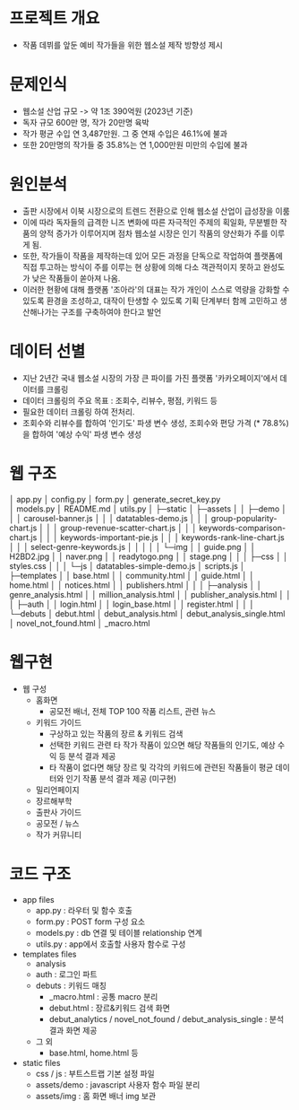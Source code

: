 # 프로젝트 개요
  - 작품 데뷔를 앞둔 예비 작가들을 위한 웹소설 제작 방향성 제시

# 문제인식
  - 웹소설 산업 규모 -> 약 1조 390억원 (2023년 기준)
  - 독자 규모 600만 명, 작가 20만명 육박
  - 작가 평균 수입 연 3,487만원. 그 중 연재 수입은 46.1%에 불과
  - 또한 20만명의 작가들 중 35.8%는 연 1,000만원 미만의 수입에 불과

# 원인분석
  - 출판 시장에서 이북 시장으로의 트렌드 전환으로 인해 웹소설 산업이 급성장을 이룸
  - 이에 따라 독자들의 급격한 니즈 변화에 따른 자극적인 주제의 획일화, 무분별한 작품의 양적 증가가 이루어지며 점차 웹소설 시장은 인기 작품의 양산화가 주를 이루게 됨.
  - 또한, 작가들이 작품을 제작하는데 있어 모든 과정을 단독으로 작업하여 플랫폼에 직접 투고하는 방식이 주를 이루는 현 상황에 의해 다소 객관적이지 못하고 완성도가 낮은 작품들이 쏟아져 나옴.
  - 이러한 현황에 대해 플랫폼 '조아라'의 대표는 작가 개인이 스스로 역량을 강화할 수 있도록 환경을 조성하고, 대작이 탄생할 수 있도록 기획 단계부터 함께 고민하고 생산해나가는 구조를 구축하여야 한다고 발언

# 데이터 선별
  - 지난 2년간 국내 웹소설 시장의 가장 큰 파이를 가진 플랫폼 '카카오페이지'에서 데이터를 크롤링
  - 데이터 크롤링의 주요 목표 : 조회수, 리뷰수, 평점, 키워드 등
  - 필요한 데이터 크롤링 하여 전처리.
  - 조회수와 리뷰수를 합하여 '인기도' 파생 변수 생성, 조회수와 편당 가격 (* 78.8%)을 합하여 '예상 수익' 파생 변수 생성

# 웹 구조
│  app.py
│  config.py
│  form.py
│  generate_secret_key.py        
│  models.py
│  README.md
│  utils.py
│
├─static
│  ├─assets
│  │  ├─demo
│  │  │      carousel-banner.js
│  │  │      datatables-demo.js
│  │  │      group-popularity-chart.js
│  │  │      group-revenue-scatter-chart.js
│  │  │      keywords-comparison-chart.js
│  │  │      keywords-important-pie.js
│  │  │      keywords-rank-line-chart.js
│  │  │      select-genre-keywords.js
│  │  │
│  │  └─img
│  │          guide.png
│  │          H2BD2.jpg
│  │          naver.png
│  │          readytogo.png
│  │          stage.png
│  │
│  ├─css
│  │      styles.css
│  │
│  └─js
│          datatables-simple-demo.js
│          scripts.js
│
├─templates
│  │  base.html
│  │  community.html
│  │  guide.html
│  │  home.html
│  │  notices.html
│  │  publishers.html
│  │
│  ├─analysis
│  │      genre_analysis.html
│  │      million_analysis.html
│  │      publisher_analysis.html
│  │      
│  ├─auth
│  │      login.html
│  │      login_base.html
│  │      register.html
│  │
│  └─debuts
│          debut.html
│          debut_analysis.html
│          debut_analysis_single.html
│          novel_not_found.html
│          _macro.html

# 웹구현
  - 웹 구성
    - 홈화면
      - 공모전 배너, 전체 TOP 100 작품 리스트, 관련 뉴스
    - 키워드 가이드
      - 구상하고 있는 작품의 장르 & 키워드 검색
      - 선택한 키워드 관련 타 작가 작품이 있으면 해당 작품들의 인기도, 예상 수익 등 분석 결과 제공
      - 타 작품이 없다면 해당 장르 및 각각의 키워드에 관련된 작품들이 평균 데이터와 인기 작품 분석 결과 제공
    (미구현)
    - 밀리언페이지
    - 장르해부학
    - 출판사 가이드
    - 공모전 / 뉴스
    - 작가 커뮤니티

# 코드 구조
  - app files
    - app.py : 라우터 및 함수 호출
    - form.py : POST form 구성 요소
    - models.py : db 연결 및 테이블 relationship 연계
    - utils.py : app에서 호출할 사용자 함수로 구성
  - templates files
    - analysis
    - auth : 로그인 파트
    - debuts : 키워드 매칭
      - _macro.html : 공통 macro 분리
      - debut.html : 장르&키워드 검색 화면
      - debut_analytics / novel_not_found / debut_analysis_single : 분석 결과 화면 제공
    - 그 외
      - base.html, home.html 등
  - static files
    - css / js : 부트스트랩 기본 설정 파일
    - assets/demo : javascript 사용자 함수 파일 분리
    - assets/img : 홈 화면 배너 img 보관